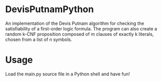 DevisPutnamPython
=================

An implementation of the Devis Putnam algorithm for checking the satisfiability of a first-order logic formula. The program can also create a random k-CNF proposition composed of m clauses of exactly k literals, chosen from a list of n symbols.


Usage
=================

Load the main.py source file in a Python shell and have fun!
